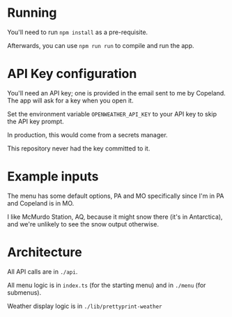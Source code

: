 # Running
You'll need to run `npm install` as a pre-requisite.

Afterwards, you can use `npm run run` to compile and run the app.

# API Key configuration

You'll need an API key; one is provided in the email sent to me by Copeland.  The app will ask for a key when you open it.

Set the environment variable `OPENWEATHER_API_KEY` to your API key to skip the API key prompt.

In production, this would come from a secrets manager.

This repository never had the key committed to it.

# Example inputs

The menu has some default options, PA and MO specifically since I'm in PA and Copeland is in MO.

I like McMurdo Station, AQ, because it might snow there (it's in Antarctica), and we're unlikely to see the snow output otherwise.

# Architecture

All API calls are in `./api`. 

All menu logic is in `index.ts` (for the starting menu) and in `./menu` (for submenus).

Weather display logic is in `./lib/prettyprint-weather`
